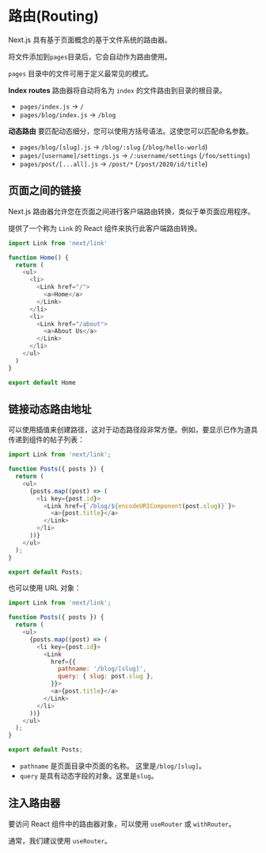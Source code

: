 <!--
 * @Author: your name
 * @Date: 2020-08-09 22:00:37
 * @LastEditTime: 2020-08-09 22:16:04
 * @LastEditors: Please set LastEditors
 * @Description: In User Settings
 * @FilePath: /Nextjs-handbook/content/ch06.md
-->

# 路由(Routing)

Next.js 具有基于页面概念的基于文件系统的路由器。

将文件添加到`pages`目录后，它会自动作为路由使用。

`pages` 目录中的文件可用于定义最常见的模式。

**Index routes**
路由器将自动将名为 `index` 的文件路由到目录的根目录。

- `pages/index.js` → `/`
- `pages/blog/index.js` → `/blog`

**动态路由**
要匹配动态细分，您可以使用方括号语法。这使您可以匹配命名参数。

- `pages/blog/[slug].js` → `/blog/:slug` (`/blog/hello-world`)
- `pages/[username]/settings.js` → `/:username/settings` (`/foo/settings`)
- `pages/post/[...all].js` → `/post/*` (`/post/2020/id/title`)

## 页面之间的链接

Next.js 路由器允许您在页面之间进行客户端路由转换，类似于单页面应用程序。

提供了一个称为 `Link` 的 React 组件来执行此客户端路由转换。

```Javascript
import Link from 'next/link'

function Home() {
  return (
    <ul>
      <li>
        <Link href="/">
          <a>Home</a>
        </Link>
      </li>
      <li>
        <Link href="/about">
          <a>About Us</a>
        </Link>
      </li>
    </ul>
  )
}

export default Home
```

## 链接动态路由地址

可以使用插值来创建路径，这对于动态路径段非常方便。例如，要显示已作为道具传递到组件的帖子列表：

```javascript
import Link from 'next/link';

function Posts({ posts }) {
  return (
    <ul>
      {posts.map((post) => (
        <li key={post.id}>
          <Link href={`/blog/${encodeURIComponent(post.slug)}`}>
            <a>{post.title}</a>
          </Link>
        </li>
      ))}
    </ul>
  );
}

export default Posts;
```

也可以使用 URL 对象：

```javascript
import Link from 'next/link';

function Posts({ posts }) {
  return (
    <ul>
      {posts.map((post) => (
        <li key={post.id}>
          <Link
            href={{
              pathname: '/blog/[slug]',
              query: { slug: post.slug },
            }}>
            <a>{post.title}</a>
          </Link>
        </li>
      ))}
    </ul>
  );
}

export default Posts;
```

- `pathname` 是页面目录中页面的名称。 这里是`/blog/[slug]`。
- `query` 是具有动态字段的对象。这里是`slug`。

## 注入路由器

要访问 React 组件中的路由器对象，可以使用 `useRouter` 或 `withRouter`。

通常，我们建议使用 `useRouter`。
